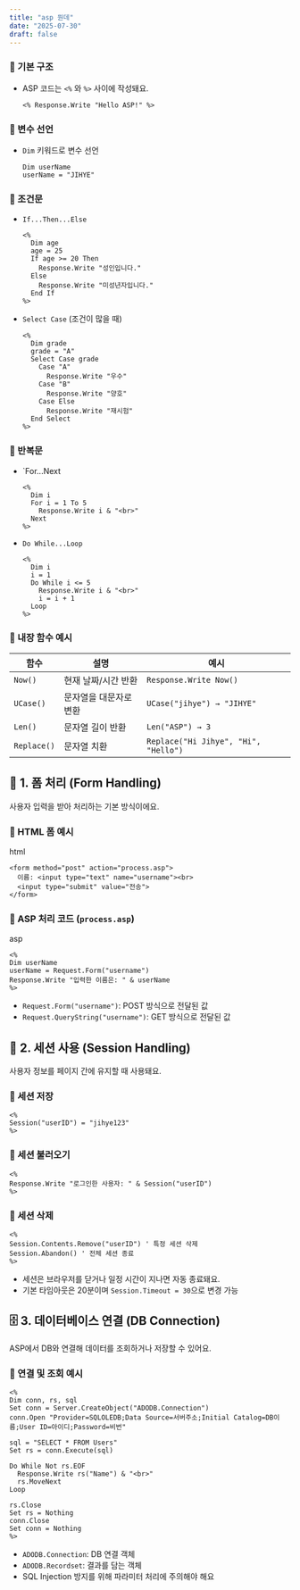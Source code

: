 ```yaml
---
title: "asp 뭔데"
date: "2025-07-30"
draft: false
---
```


### 🧱 기본 구조

- ASP 코드는 `<%` 와 `%>` 사이에 작성돼요.

    ```
    <% Response.Write "Hello ASP!" %>
    ```

### 📌 변수 선언

- `Dim` 키워드로 변수 선언
    ```
    Dim userName
    userName = "JIHYE"
    ```

### 🔁 조건문

- `If...Then...Else`
    ```
    <% 
      Dim age
      age = 25
      If age >= 20 Then
        Response.Write "성인입니다."
      Else
        Response.Write "미성년자입니다."
      End If
    %>
    ```

- `Select Case` (조건이 많을 때)
    ```
    <% 
      Dim grade
      grade = "A"
      Select Case grade
        Case "A"
          Response.Write "우수"
        Case "B"
          Response.Write "양호"
        Case Else
          Response.Write "재시험"
      End Select
    %>
    ```

### 🔄 반복문
- `For...Next
    ```
    <% 
      Dim i
      For i = 1 To 5
        Response.Write i & "<br>"
      Next
    %>
    ```

- `Do While...Loop`
    ```
    <% 
      Dim i
      i = 1
      Do While i <= 5
        Response.Write i & "<br>"
        i = i + 1
      Loop
    %>
    ```


### 🧮 내장 함수 예시

|함수|설명|예시|
|---|---|---|
|`Now()`|현재 날짜/시간 반환|`Response.Write Now()`|
|`UCase()`|문자열을 대문자로 변환|`UCase("jihye") → "JIHYE"`|
|`Len()`|문자열 길이 반환|`Len("ASP") → 3`|
|`Replace()`|문자열 치환|`Replace("Hi Jihye", "Hi", "Hello")`|

## 📝 1. 폼 처리 (Form Handling)

사용자 입력을 받아 처리하는 기본 방식이에요.

### 📌 HTML 폼 예시

html

```
<form method="post" action="process.asp">
  이름: <input type="text" name="username"><br>
  <input type="submit" value="전송">
</form>
```

### 📌 ASP 처리 코드 (`process.asp`)

asp

```
<%
Dim userName
userName = Request.Form("username")
Response.Write "입력한 이름은: " & userName
%>
```

- `Request.Form("username")`: POST 방식으로 전달된 값
- `Request.QueryString("username")`: GET 방식으로 전달된 값

## 🔐 2. 세션 사용 (Session Handling)

사용자 정보를 페이지 간에 유지할 때 사용돼요.

### 📌 세션 저장

```
<%
Session("userID") = "jihye123"
%>
```

### 📌 세션 불러오기

```
<%
Response.Write "로그인한 사용자: " & Session("userID")
%>
```

### 📌 세션 삭제

```
<%
Session.Contents.Remove("userID") ' 특정 세션 삭제
Session.Abandon() ' 전체 세션 종료
%>
```

- 세션은 브라우저를 닫거나 일정 시간이 지나면 자동 종료돼요.
- 기본 타임아웃은 20분이며 `Session.Timeout = 30`으로 변경 가능


## 🗄️ 3. 데이터베이스 연결 (DB Connection)

ASP에서 DB와 연결해 데이터를 조회하거나 저장할 수 있어요.

### 📌 연결 및 조회 예시

```
<%
Dim conn, rs, sql
Set conn = Server.CreateObject("ADODB.Connection")
conn.Open "Provider=SQLOLEDB;Data Source=서버주소;Initial Catalog=DB이름;User ID=아이디;Password=비번"

sql = "SELECT * FROM Users"
Set rs = conn.Execute(sql)

Do While Not rs.EOF
  Response.Write rs("Name") & "<br>"
  rs.MoveNext
Loop

rs.Close
Set rs = Nothing
conn.Close
Set conn = Nothing
%>
```

- `ADODB.Connection`: DB 연결 객체
- `ADODB.Recordset`: 결과를 담는 객체
- SQL Injection 방지를 위해 파라미터 처리에 주의해야 해요